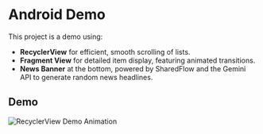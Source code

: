 # Android Demo

This project is a demo using:
- **RecyclerView** for efficient, smooth scrolling of lists.
- **Fragment View** for detailed item display, featuring animated transitions.
- **News Banner** at the bottom, powered by SharedFlow and the Gemini API to generate random news headlines.


## Demo

![RecyclerView Demo Animation](./assets/android-demo.gif)